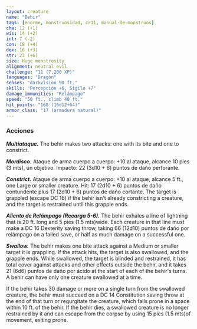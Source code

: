 ```yaml
---
layout: creature
name: "Behir"
tags: [enorme, monstruosidad, cr11, manual-de-monstruos]
cha: 12 (+1)
wis: 14 (+2)
int: 7 (-2)
con: 18 (+4)
dex: 16 (+3)
str: 23 (+6)
size: Huge monstrosity
alignment: neutral evil
challenge: "11 (7,200 XP)"
languages: "Dragón"
senses: "darkvision 90 ft."
skills: "Percepción +6, Sigilo +7"
damage_immunities: "Relámpago"
speed: "50 ft., climb 40 ft."
hit_points: "168 (16d12+64)"
armor_class: "17 (armadura natural)"
---
```


### Acciones

***Multiataque.*** The behir makes two attacks: one with its bite and one to constrict.

***Mordisco.*** Ataque de arma cuerpo a cuerpo: +10 al ataque, alcance 10 pies (3 mts), un objetivo. Impacto: 22 (3d10 + 6) puntos de daño perforante.

***Constrict.*** Ataque de arma cuerpo a cuerpo: +10 al ataque, alcance 5 ft., one Large or smaller creature. Hit: 17 (2d10 + 6) puntos de daño contundente plus 17 (2d10 + 6) puntos de daño cortante. The target is grappled (escape DC 16) if the behir isn't already constricting a creature, and the target is restrained until this grapple ends.

***Aliento de Relámpago (Recarga 5-6).*** The behir exhales a line of lightning that is 20 ft. long and 5 pies (1.5 mts)wide. Each creature in that line must make a DC 16 Dexterity saving throw, taking 66 (12d10) puntos de daño por relámpago on a failed save, or half as much damage on a successful one.

***Swallow.*** The behir makes one bite attack against a Medium or smaller target it is grappling. If the attack hits, the target is also swallowed, and the grapple ends. While swallowed, the target is blinded and restrained, it has total cover against attacks and other effects outside the behir, and it takes 21 (6d6) puntos de daño por ácido at the start of each of the behir's turns. A behir can have only one creature swallowed at a time.

If the behir takes 30 damage or more on a single turn from the swallowed creature, the behir must succeed on a DC 14 Constitution saving throw at the end of that turn or regurgitate the creature, which falls prone in a space within 10 ft. of the behir. If the behir dies, a swallowed creature is no longer restrained by it and can escape from the corpse by using 15 pies (1.5 mts)of movement, exiting prone.
